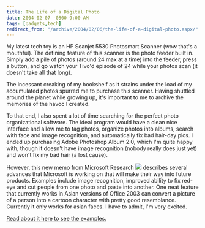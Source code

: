 ```yaml
---
title: The Life of a Digital Photo
date: 2004-02-07 -0800 9:00 AM
tags: [gadgets,tech]
redirect_from: "/archive/2004/02/06/the-life-of-a-digital-photo.aspx/"
---
```


My latest tech toy is an HP Scanjet 5530 Photosmart Scanner (wow that's
a mouthful). The defining feature of this scanner is the photo feeder
built in. Simply add a pile of photos (around 24 max at a time) into the
feeder, press a button, and go watch your Tivo'd episode of 24 while
your photos scan (it doesn't take all that long).

The incessant creaking of my bookshelf as it strains under the load of
my accumulated photos spurred me to purchase this scanner. Having
shuttled around the planet while growing up, it's important to me to
archive the memories of the havoc I created.

To that end, I also spent a lot of time searching for the perfect photo
organizational software. The ideal program would have a clean nice
interface and allow me to tag photos, organize photos into albums,
search with face and image recognition, and automatically fix bad
hair-day pics. I ended up purchasing Adobe Photoshop Album 2.0, which
I'm quite happy with, though it doesn't have image recognition (nobody
really does just yet) and won't fix my bad hair (a lost cause).

However, this new memo from Microsoft Research
![](/images/MicrosoftResearch.GIF) describes several advances that
Microsoft is working on that will make their way into future products.
Examples include image recognition, improved ability to fix red-eye and
cut people from one photo and paste into another. One neat feature that
currently works in Asian versions of Office 2003 can convert a picture
of a person into a cartoon character with pretty good resemblance.
Currently it only works for asian faces. I have to admit, I'm very
excited.

[Read about it here to see the
examples.](http://research.microsoft.com/printArticle.aspx?id=605)

